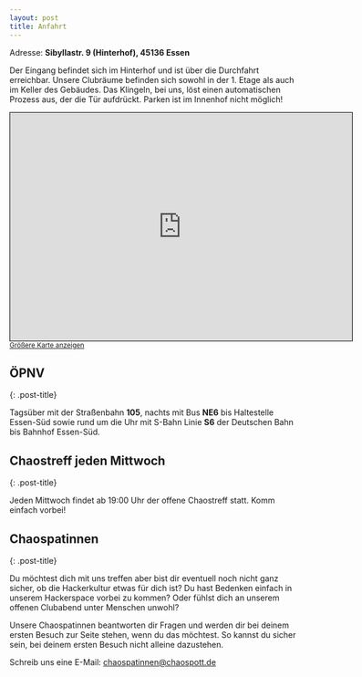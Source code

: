 ```yaml
---
layout: post
title: Anfahrt
---
```


Adresse: **Sibyllastr. 9 (Hinterhof), 45136 Essen**


Der Eingang befindet sich im Hinterhof und ist über die Durchfahrt erreichbar. Unsere Clubräume befinden sich sowohl in der 1. Etage als auch im Keller des Gebäudes. Das Klingeln, bei uns, löst einen automatischen Prozess aus, der die Tür aufdrückt. Parken ist im Innenhof nicht möglich!

<iframe width="600" height="400" frameborder="0" scrolling="no" marginheight="0" marginwidth="0" src="https://www.openstreetmap.org/export/embed.html?bbox=7.023171186447144%2C51.43781821394546%2C7.026711702346803%2C51.43918421058423&amp;layer=mapnik&amp;marker=51.43850121737138%2C7.024941444396973" style="border: 1px solid black"></iframe><br/><small><a href="https://www.openstreetmap.org/?mlat=51.43850&amp;mlon=7.02494#map=19/51.43850/7.02494">Größere Karte anzeigen</a></small>


## ÖPNV
{: .post-title}

Tagsüber mit der Straßenbahn **105**, nachts mit Bus **NE6** bis Haltestelle Essen-Süd sowie rund um die Uhr mit S-Bahn Linie **S6** der Deutschen Bahn bis Bahnhof Essen-Süd.

## Chaostreff jeden Mittwoch
{: .post-title}

Jeden Mittwoch findet ab 19:00 Uhr der offene Chaostreff statt. Komm einfach vorbei!

## Chaospatinnen
{: .post-title}

Du möchtest dich mit uns treffen aber bist dir eventuell noch nicht ganz sicher, ob die Hackerkultur etwas für dich ist? Du hast Bedenken einfach in unserem Hackerspace vorbei zu kommen? Oder fühlst dich an unserem offenen Clubabend unter Menschen unwohl?

Unsere Chaospatinnen beantworten dir Fragen und werden dir bei deinem ersten Besuch zur Seite stehen, wenn du das möchtest. So kannst du sicher sein, bei deinem ersten Besuch nicht alleine dazustehen.

Schreib uns eine E-Mail: [chaospatinnen@chaospott.de](mailto:chaospatinnen@chaospott.de)

